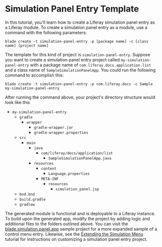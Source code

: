 # Simulation Panel Entry Template [](id=simulation-panel-entry-template)

In this tutorial, you'll learn how to create a Liferay simulation panel entry as
a Liferay module. To create a simulation panel entry as a module, use a command
with the following parameters: 

    blade create -t simulation-panel-entry -p [package name] -c [class name] [project name]

The template for this kind of project is `simulation-panel-entry`. Suppose you
want to create a simulation panel entry project called
`my-simulation-panel-entry` with a package name of
`com.liferay.docs.application.list` and a class name of
`SampleSimulationPanelApp`. You could run the following command to accomplish
this:

    blade create -t simulation-panel-entry -p com.liferay.docs -c Sample my-simulation-panel-entry

After running the command above, your project's directory structure would look
like this

- `my-simulation-panel-entry`
    - `gradle`
        - `wrapper`
            - `gradle-wrapper.jar`
            - `gradle-wrapper.properties`
    - `src`
        - `main`
            - `java`
                - `com/liferay/docs/application/list`
                    - `SampleSimulationPanelApp.java`
            - `resources`
                - `content`
                    - `Language.properties`
                - `META-INF`
                    - `resources`
                        - `simulation_panel.jsp`
    - `bnd.bnd`
    - `build.gradle`
    - `gradlew`

The generated module is functional and is deployable to a Liferay instance. To
build upon the generated app, modify the project by adding logic and additional
files to the folders outlined above. You can visit the
[blade.simulation.panel.app](https://github.com/liferay/liferay-blade-samples/tree/master/liferay-gradle/blade.simulation.panel.app)
sample project for a more expanded sample of a control menu entry. Likewise, see
the
[Extending the Simulation Menu](/develop/tutorials/-/knowledge_base/7-0/extending-the-simulation-menu)
tutorial for instructions on customizing a simulation panel entry project.
